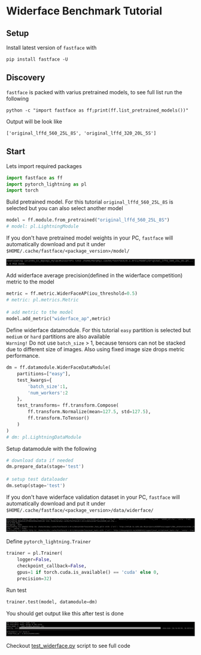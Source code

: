 # Widerface Benchmark Tutorial

## Setup
Install latest version of `fastface` with
```
pip install fastface -U
```

## Discovery
`fastface` is packed with varius pretrained models, to see full list run the following
```
python -c "import fastface as ff;print(ff.list_pretrained_models())"
```
Output will be look like
```
['original_lffd_560_25L_8S', 'original_lffd_320_20L_5S']
```

## Start

Lets import required packages
```python
import fastface as ff
import pytorch_lightning as pl
import torch
```

Build pretrained model. For this tutorial `original_lffd_560_25L_8S` is selected but you can also select another model
```python
model = ff.module.from_pretrained("original_lffd_560_25L_8S")
# model: pl.LightningModule
```

If you don't have pretrained model weights in your PC, `fastface` will automatically download and put it under `$HOME/.cache/fastface/<package_version>/model/`

![plot](../../resources/tutorial_1_0.png)

Add widerface average precision(defined in the widerface competition) metric to the model
```python
metric = ff.metric.WiderFaceAP(iou_threshold=0.5)
# metric: pl.metrics.Metric

# add metric to the model
model.add_metric("widerface_ap",metric)
```

Define widerface datamodule. For this tutorial `easy` partition is selected but `medium` or `hard` partitions are also available<br>
`Warning!` Do not use `batch_size` > 1, because tensors can not be stacked due to different size of images. Also using fixed image size drops metric performance.
```python
dm = ff.datamodule.WiderFaceDataModule(
    partitions=["easy"],
    test_kwargs={
        'batch_size':1,
        'num_workers':2
    },
    test_transforms= ff.transform.Compose(
        ff.transform.Normalize(mean=127.5, std=127.5),
        ff.transform.ToTensor()
    )
)
# dm: pl.LightningDataModule
```

Setup datamodule with the following<br>

```python
# download data if needed
dm.prepare_data(stage='test')

# setup test dataloader
dm.setup(stage='test')
```

If you don't have widerface validation dataset in your PC, `fastface` will automatically download and put it under `$HOME/.cache/fastface/<package_version>/data/widerface/`

![plot](../../resources/tutorial_1_1.png)

Define `pytorch_lightning.Trainer`
```python
trainer = pl.Trainer(
    logger=False,
    checkpoint_callback=False,
    gpus=1 if torch.cuda.is_available() == 'cuda' else 0,
    precision=32)
```

Run test
```python
trainer.test(model, datamodule=dm)
```

You should get output like this after test is done

![plot](../../resources/tutorial_1_2.png)

Checkout [test_widerface.py](./test_widerface.py) script to see full code
